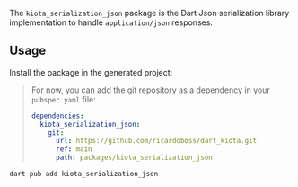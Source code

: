 The `kiota_serialization_json` package is the Dart Json serialization library implementation to
handle `application/json` responses.

## Usage

Install the package in the generated project:

> For now, you can add the git repository as a dependency in your `pubspec.yaml` file:
>
> ```yaml
> dependencies:
>   kiota_serialization_json:
>     git:
>       url: https://github.com/ricardoboss/dart_kiota.git
>       ref: main
>       path: packages/kiota_serialization_json
> ```

```bash
dart pub add kiota_serialization_json
```
